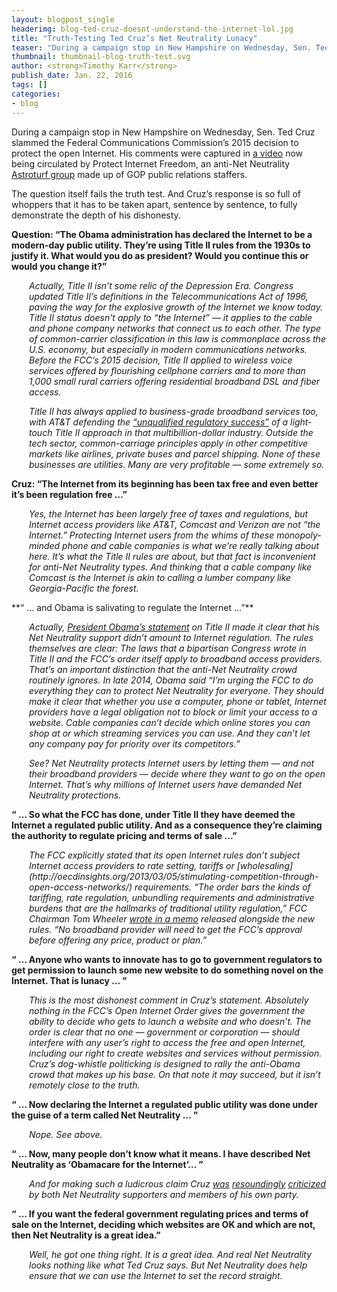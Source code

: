 ```yaml
---
layout: blogpost_single
headerimg: blog-ted-cruz-doesnt-understand-the-internet-lol.jpg
title: "Truth-Testing Ted Cruz’s Net Neutrality Lunacy"
teaser: "During a campaign stop in New Hampshire on Wednesday, Sen. Ted Cruz slammed the Federal Communications Commission’s 2015 decision to protect the open Internet. His comments were captured in a video now being circulated by Protect Internet Freedom, an anti-Net Neutrality Astroturf group made up of GOP public relations staffers."
thumbnail: thumbnail-blog-truth-test.svg
author: <strong>Timothy Karr</strong>
publish_date: Jan. 22, 2016
tags: []
categories:
- blog
---
```


During a campaign stop in New Hampshire on Wednesday, Sen. Ted Cruz slammed the Federal Communications Commission’s 2015 decision to protect the open Internet. His comments were captured in [a video](https://www.youtube.com/watch?v=kHjAK5vReAI&feature=youtu.be) now being circulated by Protect Internet Freedom, an anti-Net Neutrality [Astroturf group](http://www.dailydot.com/politics/porn-parody-net-neutrality/) made up of GOP public relations staffers.

The question itself fails the truth test. And Cruz’s response is so full of whoppers that it has to be taken apart, sentence by sentence, to fully demonstrate the depth of his dishonesty.

**Question: “The Obama administration has declared the Internet to be a modern-day public utility. They’re using Title II rules from the 1930s to justify it. What would you do as president? Would you continue this or would you change it?”**

<div style="padding-left:2em; font-style: italic;">

<p>
Actually, Title II isn’t some relic of the Depression Era. Congress updated Title II’s definitions in the Telecommunications Act of 1996, paving the way for the explosive growth of the Internet we know today. Title II status doesn’t apply to “the Internet” — it applies to the cable and phone company networks that connect us to each other. The type of common-carrier classification in this law is commonplace across the U.S. economy, but especially in modern communications networks. Before the FCC’s 2015 decision, Title II applied to wireless voice services offered by flourishing cellphone carriers and to more than 1,000 small rural carriers offering residential broadband DSL and fiber access.
</p>

<p>
Title II has always applied to business-grade broadband services too, with AT&T defending the <a href="http://arstechnica.com/business/2014/12/worst-case-scenario-why-the-cable-lobby-is-scared-of-becoming-a-utility/3/">“unqualified regulatory success”</a> of a light-touch Title II approach in that multibillion-dollar industry. Outside the tech sector, common-carriage principles apply in other competitive markets like airlines, private buses and parcel shipping. None of these businesses are utilities. Many are very profitable — some extremely so.

</p>

</div>

**Cruz: “The Internet from its beginning has been tax free and even better it’s been regulation free …”**

<div style="padding-left:2em; font-style: italic;">

<p>Yes, the Internet has been largely free of taxes and regulations, but Internet access providers like AT&T, Comcast and Verizon are not “the Internet.” Protecting Internet users from the whims of these monopoly-minded phone and cable companies is what we’re really talking about here. It’s what the Title II rules are about, but that fact is inconvenient for anti-Net Neutrality types. And thinking that a cable company like Comcast is the Internet is akin to calling a lumber company like Georgia-Pacific the forest.</p>

</div>
**“ … and Obama is salivating to regulate the Internet …”**

<div style="padding-left:2em; font-style: italic;">
<p>
Actually, <a href="https://youtu.be/uKcjQPVwfDk">President Obama’s statement</a> on Title II made it clear that his Net Neutrality support didn’t amount to Internet regulation. The rules themselves are clear: The laws that a bipartisan Congress wrote in Title II and the FCC’s order itself apply to broadband access providers. That’s an important distinction that the anti-Net Neutrality crowd routinely ignores. In late 2014, Obama said “I’m urging the FCC to do everything they can to protect Net Neutrality for everyone. They should make it clear that whether you use a computer, phone or tablet, Internet providers have a legal obligation not to block or limit your access to a website. Cable companies can’t decide which online stores you can shop at or which streaming services you can use. And they can’t let any company pay for priority over its competitors.”</p>

<p>See? Net Neutrality protects Internet users by letting them — and <span style="font-style: none;">not</span> their broadband providers — decide where they want to go on the open Internet. That’s why millions of Internet users have demanded Net Neutrality protections.</p>
</div>

**“ … So what the FCC has done, under Title II they have deemed the Internet a regulated public utility. And as a consequence they’re claiming the authority to regulate pricing and terms of sale ...”**

<div style="padding-left:2em; font-style: italic;">
<p>
The FCC explicitly stated that its open Internet rules don’t subject Internet access providers to rate setting, tariffs or [wholesaling](http://oecdinsights.org/2013/03/05/stimulating-competition-through-open-access-networks/) requirements. “The order bars the kinds of tariffing, rate regulation, unbundling requirements and administrative burdens that are the hallmarks of traditional utility regulation,” FCC Chairman Tom Wheeler <a href="https://apps.fcc.gov/edocs_public/attachmatch/DOC-332486A1.pdf">wrote in a memo</a> released alongside the new rules. “No broadband provider will need to get the FCC’s approval before offering any price, product or plan.”</p>
</div>

**“ … Anyone who wants to innovate has to go to government regulators to get permission to launch some new website to do something novel on the Internet. That is lunacy … ”**


<div style="padding-left:2em; font-style: italic;">

<p>This is the most dishonest comment in Cruz’s statement. Absolutely nothing in the FCC’s Open Internet Order gives the government the ability to decide who gets to launch a website and who doesn’t. The order is clear that no one — government or corporation — should interfere with any user’s right to access the free and open Internet, including our right to create websites and services without permission. Cruz’s dog-whistle politicking is designed to rally the anti-Obama crowd that makes up his base. On that note it may succeed, but it isn’t remotely close to the truth.</p>
</div>

**“ … Now declaring the Internet a regulated public utility was done under the guise of a term called Net Neutrality … ”**

<div style="padding-left:2em; font-style: italic;">

<p>Nope. See above.</p>
</div>

**“ … Now, many people don’t know what it means. I have described Net Neutrality as ‘Obamacare for the Internet’… ”**

<div style="padding-left:2em; font-style: italic;">
<p>And for making such a ludicrous claim Cruz <a href="https://www.washingtonpost.com/news/the-fix/wp/2015/02/26/how-net-neutrality-won-and-obamacare-for-the-internet-lost/">was</a> <a href="https://twitter.com/sentedcruz/status/531834493922189313">resoundingly</a> <a href="https://www.facebook.com/SenatorTedCruz/posts/641819565930347">criticized</a> by both Net Neutrality supporters and members of his own party.</p>

</div>

**“ … If you want the federal government regulating prices and terms of sale on the Internet, deciding which websites are OK and which are not, then Net Neutrality is a great idea.”**

<div style="padding-left:2em; font-style: italic;">
<p>
Well, he got one thing right. It <span style="font-style: none;">is</span> a great idea. And real Net Neutrality looks nothing like what Ted Cruz says. But Net Neutrality does help ensure that we can use the Internet to set the record straight.
</p>
</div>
